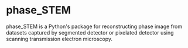 # phase_STEM
phase_STEM is a Python's package for reconstructing phase image from datasets captured by segmented detector or pixelated detector using scanning transmission electron microscopy.

